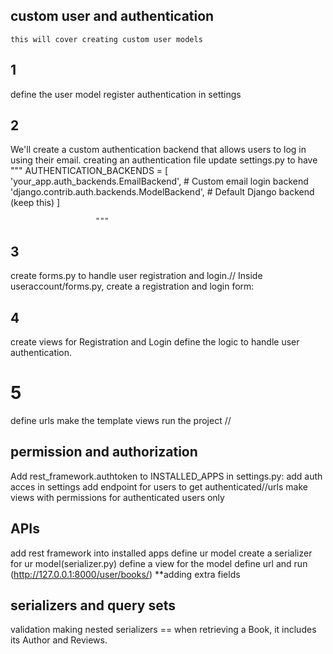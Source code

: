 ## custom user  and authentication
`this will cover creating custom user models`
## 1
define the user model
register authentication in settings
## 2
  We'll create a custom authentication backend that allows users to log in using their email.
    creating an authentication file
    update settings.py to have
                     """
                      AUTHENTICATION_BACKENDS = [
                    'your_app.auth_backends.EmailBackend',  # Custom email login backend
                    'django.contrib.auth.backends.ModelBackend',  # Default Django backend (keep this)
                       ]

                       """
## 3 
create forms.py  to handle user registration and login.//
   Inside useraccount/forms.py, create a registration and login form:
## 4 
create views for Registration and Login
define the logic to handle user authentication.
# 5
define urls
make the template views
run the project //

## permission and authorization
Add rest_framework.authtoken to INSTALLED_APPS in settings.py:
add auth acces in settings 
add endpoint for users to get authenticated//urls
make views with permissions for authenticated users only



## APIs
add rest framework into installed apps
define ur model
create a serializer for ur model(serializer.py)
define a view for the model
define url and run (http://127.0.0.1:8000/user/books/)
**adding extra fields
## serializers  and query sets
validation
making nested serializers == when retrieving a Book, it includes its Author and Reviews.

